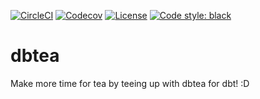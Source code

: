 [![CircleCI](https://img.shields.io/circleci/build/github/joshtemple/lkml.svg)](https://circleci.com/gh/jmbrooks/dbtea)
[![Codecov](https://img.shields.io/codecov/c/github/joshtemple/lkml.svg)](https://codecov.io/gh/jmbrooks/dbtea)
[![License](https://img.shields.io/github/license/jmbrooks/dbtea)](https://github.com/jmbrooks/dbtea/blob/main/LICENSE)
[![Code style: black](https://img.shields.io/badge/code%20style-black-000000.svg)](https://github.com/psf/black)

# dbtea

Make more time for tea by teeing up with dbtea for dbt! :D

